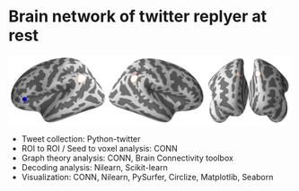 # Brain network of twitter replyer at rest
![image](img/logo.png)

- Tweet collection: Python-twitter
- ROI to ROI / Seed to voxel analysis: CONN
- Graph theory analysis: CONN, Brain Connectivity toolbox
- Decoding analysis: Nilearn, Scikit-learn
- Visualization: CONN, Nilearn, PySurfer, Circlize, Matplotlib, Seaborn
